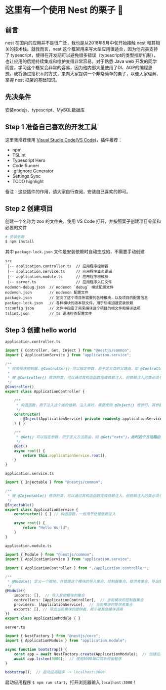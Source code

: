 # 这里有一个使用 Nest 的栗子 🌰

## 前言

nest 在国内的应用并不是很广泛，我也是从2018年5月中旬开始接触 nest 和其相关的技术栈。就我而言，nest 这个框架用来写大型应用很适合，因为他完美支持了 typescript，使得在开发期可以避免很多错误（typescript的类型推断机制），也让应用的后期持续集成和维护变得非常容易。对于熟悉 Java web 开发的同学而言，学习这个框架会非常的容易，因为他内部大量使用了DI、AOP的编程思想。我将通过搭积木的方式，来向大家提供一个非常简单的栗子，以便大家理解、掌握 nest 框架的基础知识。

## 先决条件

安装nodejs、typescript、MySQL数据库

## Step 1 准备自己喜欢的开发工具

这里我推荐使用 [Visual Studio Code(VS Code)](https://code.visualstudio.com)，插件推荐：

- npm
- TSLint
- Typescript Hero
- Code Runner
- .gitignore Generator
- Settings Sync
- TODO hignlight

备注：这些插件的作用，请大家自行查阅，安装自己喜欢的即可。

## Step 2 创建项目

创建一个名称为 zoo 的文件夹，使用 VS Code 打开，并按照栗子创建项目骨架和必要的文件

```bash
# 安装依赖
$ npm install
```

其中 `package-lock.json` 文件是安装依赖时自动生成的，不需要手动创建

```no-language
src
 |-- application.controller.ts  // 应用程序控制器
 |-- application.service.ts     // 应用程序业务逻辑
 |-- application.module.ts      // 应用程序根模块
 |-- server.ts                  // 应用程序入口文件
nodemon-debug.json  // nodemon `debug` 模式配置文件
nodemon.json        // nodemon 配置文件
package.json        // 定义了这个项目所需要的各种模块，以及项目的配置信息
package-lock.json   // 各种模块的版本锁文件，用于后续加速安装依赖
tsconfig.json       // 文件中指定了用来编译这个项目的根文件和编译选项
tslint.json         // ts 语法检查配置文件
```

## Step 3 创建 hello world

`application.controller.ts`

```typescript
import { Controller, Get, Inject } from "@nestjs/common";
import { ApplicationService } from "application.service";

/**
 * 应用程序控制器，@Controller() 可以指定参数，用于定义类的父路由，如 @Controller("cat")，此时这个类的所有父路由就会成为 /cat
 *
 * 被 @Controller() 修饰的类，可以通过其构造函数完成依赖注入，但依赖注入的类必须与当前类属于同一个模块
 */
@Controller()
export class ApplicationController {

    /**
     * 构造函数，用于注入这个类的依赖，注入类时，需要使用 @Inject() 修饰符，其参数是被注入的类的类名
     */
    constructor(
        @Inject(ApplicationService) private readonly applicationService: ApplicationService,
    ) { }

    /**
     * @Get() 可以指定参数，用于定义方法路由，如 @Get("cats")，此时这个方法路由就会成为 /父路由名/cats
     */
    @Get()
    async root() {
        return this.applicationService.root();
    }
}
```

`application.service.ts`

```typescript
import { Injectable } from "@nestjs/common";

/**
 * 被 @Injectable() 修饰的类，可以通过其构造函数完成依赖注入，但依赖注入的类必须与当前类属于同一个模块
 */
@Injectable()
export class ApplicationService {
    constructor() { } // 构造函数，一般用于处理依赖注入

    async root() {
        return "Hello World";
    }
}
```

`application.module.ts`

```typescript
import { Module } from "@nestjs/common";
import { ApplicationService } from "application.service";

import { ApplicationController } from "./application.controller";

/**
 * @Module() 定义一个模块，并管理这个模块的导入集合、控制器集合、提供者集合、导出集合
 */
@Module({
    imports: [],  // 导入其他模块的集合
    controllers: [ApplicationController],  // 当前模块的控制器集合
    providers: [ApplicationService],  // 当前模块的提供者集合
    exports: [], // 导出当前模块的提供者，用于被其他模块调用
})
export class ApplicationModule { }
```

`server.ts`

```typescript
import { NestFactory } from "@nestjs/core";
import { ApplicationModule } from "application.module";

async function bootstrap() {
    const app = await NestFactory.create(ApplicationModule);  // 创建应用程序实例
    await app.listen(3000);  // 使用3000端口监听应用程序
}

bootstrap();  // 启动应用程序 -> localhost:3000
```

启动应用程序 `$ npm run start`，打开浏览器输入 `localhost:3000`！
